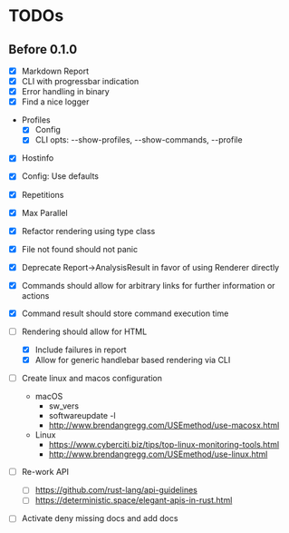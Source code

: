 # TODOs

## Before 0.1.0

* [x] Markdown Report
* [x] CLI with progressbar indication
* [x] Error handling in binary
* [x] Find a nice logger 
* Profiles
    * [X] Config
    * [X] CLI opts: --show-profiles, --show-commands, --profile
* [X] Hostinfo
* [X] Config: Use defaults
* [X] Repetitions
* [X] Max Parallel
* [X] Refactor rendering using type class
* [X] File not found should not panic
* [X] Deprecate Report->AnalysisResult in favor of using Renderer directly
* [X] Commands should allow for arbitrary links for further information or actions
* [X] Command result should store command execution time
* [ ] Rendering should allow for HTML
    * [X] Include failures in report
    * [X] Allow for generic handlebar based rendering via CLI
* [ ] Create linux and macos configuration
    * macOS
        * sw_vers
        * softwareupdate -l
        * http://www.brendangregg.com/USEmethod/use-macosx.html
    * Linux
        * https://www.cyberciti.biz/tips/top-linux-monitoring-tools.html
        * http://www.brendangregg.com/USEmethod/use-linux.html
* [ ] Re-work API
    * [ ] https://github.com/rust-lang/api-guidelines
    * [ ] https://deterministic.space/elegant-apis-in-rust.html
* [ ] Activate deny missing docs and add docs


